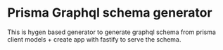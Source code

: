 # Prisma Graphql schema generator

This is hygen based generator to generate graphql schema from prisma client models + create app with fastify to serve the schema.